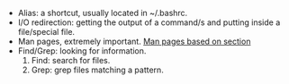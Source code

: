 - Alias: a shortcut, usually located in ~/.bashrc.
- I/O redirection: getting the output of a command/s and putting inside a file/special file.
- Man pages, extremely important. [Man pages based on section](http://man7.org/linux/man-pages/)
- Find/Grep: looking for information. 
    1. Find: search for files.
    2. Grep: grep files matching a pattern.

